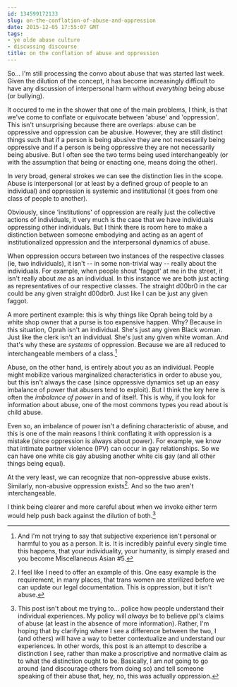 ```yaml
---
id: 134599172133
slug: on-the-conflation-of-abuse-and-oppression
date: 2015-12-05 17:55:07 GMT
tags:
- ye olde abuse culture
- discussing discourse
title: on the conflation of abuse and oppression
---
```

So... I'm still processing the convo about abuse that was started last week. Given the dilution of the concept, it has become increasingly difficult to have any discussion of interpersonal harm without *everything* being abuse (or bullying).

It occured to me in the shower that one of the main problems, I think, is that we've come to conflate or equivocate between 'abuse' and 'oppression'. This isn't unsurprising because there are overlaps: abuse can be oppressive and oppression can be abusive. However, they are still distinct things such that if a person is being abusive they are not necessarily being oppressive and if a person is being oppressive they are not necessarily being abusive. But I often see the two terms being used interchangeably (or with the assumption that being or enacting one, means doing the other).

In very broad, general strokes we can see the distinction lies in the scope. Abuse is interpersonal (or at least by a defined group of people to an individual) and oppression is systemic and institutional (it goes from one class of people to another).

Obviously, since 'institutions' of oppression are really just the collective actions of individuals, it very much is the case that we have individuals oppressing other individuals. But I think there is room here to make a distinction between someone embodying and acting as an agent of institutionalized oppression and the interpersonal dynamics of abuse.

When oppression occurs between two instances of the respective classes (ie, two individuals), it isn't -- in some non-trivial way -- really about the individuals. For example, when people shout 'faggot' at me in the street, it isn't really about *me* as an individual. In this instance we are both just acting as representatives of our respective classes. The straight d00br0 in the car could be any given straight d00dbr0. Just like I can be just any given faggot.

A more pertinent example: this is why things like Oprah being told by a white shop owner that a purse is too expensive happen. Why? Because in this situation, Oprah isn't an individual. She's just any given Black woman. Just like the clerk isn't an individual. She's just any given white woman. And that's why these are *systems* of oppression. Because we are all reduced to interchangeable members of a class.[^1]

Abuse, on the other hand, is entirely about *you* as an individual. People might mobilize various marginalized characteristics in order to abuse you, but this isn't always the case (since oppressive dynamics set up an easy imbalance of power that abusers tend to exploit). But I think the key here is often the *imbalance of power* in and of itself. This is why, if you look for information about abuse, one of the most commons types you read about is child abuse.

Even so, an imbalance of power isn't a defining characteristic of abuse, and this is one of the main reasons I think conflating it with oppression is a mistake (since oppression is always about power). For example, we know that intimate partner violence (IPV) can occur in gay relationships. So we can have one white cis gay abusing another white cis gay (and all other things being equal).

At the very least, we can recognize that non-oppressive abuse exists. Similarly, non-abusive oppression exists[^2]. And so the two aren't interchangeable.

I think being clearer and more careful about when we invoke either term would help push back against the dilution of both.[^3]

[^1]: And I'm not trying to say that subjective experience isn't personal or harmful to you as a person. It is. It is incredibly painful every single time this happens, that your individuality, your humanity, is simply erased and you become Miscellaneous Asian #5.

[^2]: I feel like I need to offer an example of this. One easy example is the requirement, in many places, that trans women are sterilized before we can update our legal documentation. This is oppression, but it isn't abuse.

[^3]: This post isn't about me trying to... police how people understand their individual experiences. My policy will *always* be to believe ppl's claims of abuse (at least in the absence of more information). Rather, I'm hoping that by clarifying where I see a difference between the two, I (and others) will have a way to better contextualize and understand our experiences. In other words, this post is an attempt to describe a distinction I see, rather than make a proscriptive and normative claim as to what the distinction ought to be. Basically, I am *not* going to go around (and discourage others from doing so) and tell someone speaking of their abuse that, hey, no, this was actually oppression.